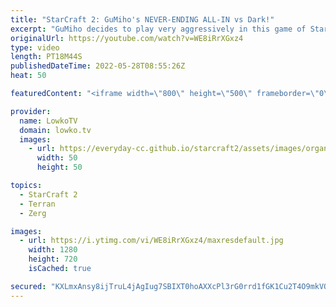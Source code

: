 ```yaml
---
title: "StarCraft 2: GuMiho's NEVER-ENDING ALL-IN vs Dark!"
excerpt: "GuMiho decides to play very aggressively in this game of StarCraft 2. After Dark opens up with a quick Spawning Pool and catches his Terran opponent off guard with Zerglings, GuMiho decides to return the favour by never making a fourth Command Center and going for a never-ending all-in.  Support my work"
originalUrl: https://youtube.com/watch?v=WE8iRrXGxz4
type: video
length: PT18M44S
publishedDateTime: 2022-05-28T08:55:26Z
heat: 50

featuredContent: "<iframe width=\"800\" height=\"500\" frameborder=\"0\" src=\"https://www.youtube.com/embed/WE8iRrXGxz4\" allow=\"accelerometer; autoplay; encrypted-media; gyroscope; picture-in-picture\" allowfullscreen></iframe>"

provider:
  name: LowkoTV
  domain: lowko.tv
  images:
    - url: https://everyday-cc.github.io/starcraft2/assets/images/organizations/lowko.tv-50x50.jpg
      width: 50
      height: 50

topics:
  - StarCraft 2
  - Terran
  - Zerg

images:
  - url: https://i.ytimg.com/vi/WE8iRrXGxz4/maxresdefault.jpg
    width: 1280
    height: 720
    isCached: true

secured: "KXLmxAnsy8ijTruL4jAgIug7SBIXT0hoAXXcPl3rG0rrd1fGK1Cu2T4O9mkVQ0Ii9tTFUI7k3X6+A3T064HzF8IgwQvCaibyWQDHIn4KQVXtyu3uKHpwVpUgLo0vakDt2L8vwEurnPEqaDncFWm2yE9/VMKcUwQiuz9l20Ux8XP63cYEGLVfmFguhLNQf/DTv71T45e3KQ/j4FaRoJ/Vp5yP23CJYWohUXGNCqh8IDvElMSPkNB8Sboqx/XqIP9TXsJAJt/JS4nyRBxAhkKztHdRtJCyqbKLwutj1exD+n48FFSETXeZhUujpDHQa5Emqbl3aHCLQviZOFVZ2yk0cFe28sxSes2ZJvBQaAdtgsbjdsRM/rZ/jIlCX3H+jjPF2HemAVUgZYUW/bNMe1EsEiq+un7A7/Ipr941B9pf8sJuotrmwEQsbNwPS9nBzAV/;I0DLWqZYX0/4vYBwtMqNbw=="
---
```


